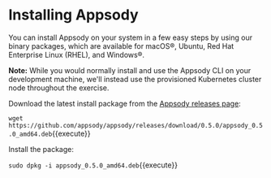 # Installing Appsody

You can install Appsody on your system in a few easy steps by using our binary packages, which are available for macOS®, Ubuntu, Red Hat Enterprise Linux (RHEL), and Windows®.

**Note:** While you would normally install and use the Appsody CLI on your development machine, we'll instead use the provisioned Kubernetes cluster node throughout the exercise.

Download the latest install package from the [Appsody releases page](https://github.com/appsody/appsody/releases):

`wget https://github.com/appsody/appsody/releases/download/0.5.0/appsody_0.5.0_amd64.deb`{{execute}}

Install the package:

`sudo dpkg -i appsody_0.5.0_amd64.deb`{{execute}}

